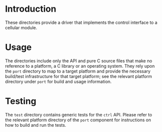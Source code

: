 # Introduction
These directories provide a driver that implements the control interface to a cellular module.

# Usage
The directories include only the API and pure C source files that make no reference to a platform, a C library or an operating system.  They rely upon the `port` directory to map to a target platform and provide the necessary build/test infrastructure for that target platform; see the relevant platform directory under `port` for build and usage information.

# Testing
The `test` directory contains generic tests for the `ctrl` API. Please refer to the relevant platform directory of the `port` component for instructions on how to build and run the tests.